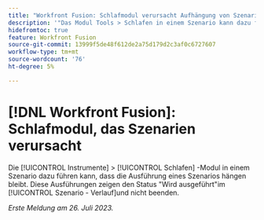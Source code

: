 ```yaml
---
title: "Workfront Fusion: Schlafmodul verursacht Aufhängung von Szenarien"
description: '"Das Modul Tools > Schlafen in einem Szenario kann dazu führen, dass die Ausführung eines Szenarios hängen bleibt. Diese Ausführungen zeigen den Status "Wird ausgeführt"im Szenario-Verlauf an und werden nicht beendet."'
hidefromtoc: true
feature: Workfront Fusion
source-git-commit: 13999f5de48f612de2a75d179d2c3af0c6727607
workflow-type: tm+mt
source-wordcount: '76'
ht-degree: 5%

---
```



# [!DNL Workfront Fusion]: Schlafmodul, das Szenarien verursacht

Die [!UICONTROL Instrumente] > [!UICONTROL Schlafen] -Modul in einem Szenario dazu führen kann, dass die Ausführung eines Szenarios hängen bleibt. Diese Ausführungen zeigen den Status &quot;Wird ausgeführt&quot;im [!UICONTROL Szenario - Verlauf]und nicht beenden.

_Erste Meldung am 26. Juli 2023._

